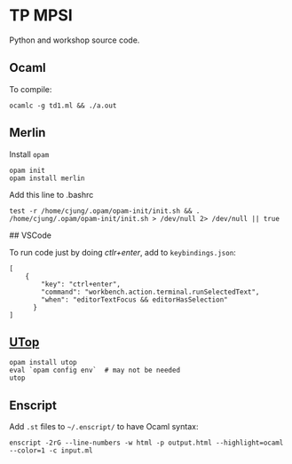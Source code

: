 # TP MPSI

Python and workshop source code.

## Ocaml

To compile:
```
ocamlc -g td1.ml && ./a.out
```

## Merlin

Install `opam`

```
opam init
opam install merlin
```

Add this line to .bashrc
```
test -r /home/cjung/.opam/opam-init/init.sh && . /home/cjung/.opam/opam-init/init.sh > /dev/null 2> /dev/null || true
```

## VSCode

To run code just by doing *ctlr+enter*, add to `keybindings.json`:
```
[
    {
        "key": "ctrl+enter",
        "command": "workbench.action.terminal.runSelectedText",
        "when": "editorTextFocus && editorHasSelection"
      }
]
```

##  [UTop](https://opam.ocaml.org/blog/about-utop/#The-UTop-prompt)

```
opam install utop
eval `opam config env`  # may not be needed
utop
```

## Enscript

Add `.st` files to `~/.enscript/` to have Ocaml syntax:
```
enscript -2rG --line-numbers -w html -p output.html --highlight=ocaml --color=1 -c input.ml 
```